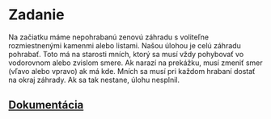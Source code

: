 # Zadanie
Na začiatku máme nepohrabanú zenovú záhradu s voliteľne rozmiestnenými kamenmi alebo
listami. Našou úlohou je celú záhradu pohrabať. Toto má na starosti mních, ktorý sa musí vždy
pohybovať vo vodorovnom alebo zvislom smere. Ak narazí na prekážku, musí zmeniť smer
(vľavo alebo vpravo) ak má kde. Mních sa musí pri každom hrabaní dostať na okraj záhrady. Ak
sa tak nestane, úlohu nesplnil.

## [Dokumentácia](https://github.com/MatusStas/Rie-enie-lohy-pomocou-generick-ho-algoritmu/blob/main/dokumentacia_zenova_zahrada.pdf)
